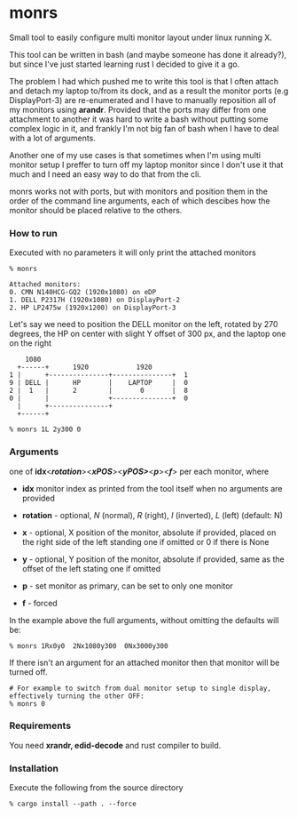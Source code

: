 # monrs
Small tool to easily configure multi monitor layout under linux running X.

This tool can be written in bash (and maybe someone has done it already?), but since I've just started learning rust I decided to give it a go.

The problem I had which pushed me to write this tool is that I often attach and detach my laptop to/from its dock, and as a result the monitor ports (e.g DisplayPort-3) are re-enumerated and I have to manually reposition all of my monitors  using **arandr**. Provided that the ports may differ from one attachment to another it was hard to write a bash without putting some complex logic in it, and frankly I'm not big fan of bash when I have to deal with a lot of arguments. 

Another one of my use cases is that sometimes when I'm using multi monitor setup I preffer to turn off my laptop monitor since I don't use it that much and I need an easy way to do that from the cli.

monrs works not with ports, but with monitors and position them in the order of the command line arguments, each of which descibes how the monitor should be placed relative to the others.

### How to run

Executed with no parameters it will only print the attached monitors
```
% monrs 

Attached monitors:
0. CMN N140HCG-GQ2 (1920x1080) on eDP
1. DELL P2317H (1920x1080) on DisplayPort-2
2. HP LP2475w (1920x1200) on DisplayPort-3
```

Let's say we need to position the DELL monitor on the left, rotated by 270 degrees,
the HP on center with slight Y offset of 300 px, and the laptop one on the right

```
    1080
  +------+      1920            1920
1 |      +---------------+---------------+  1
9 | DELL |      HP       |    LAPTOP     |  0
2 |  1   |      2        |       0       |  8
0 |      |               +---------------+  0
  |      +---------------+
  +------+

% monrs 1L 2y300 0
```


### Arguments

one of **idx**<***rotation***><***xPOS***><***yPOS>***<***p***><***f***> per each monitor, where

* **idx** monitor index as printed from the tool itself when no arguments are provided

* **rotation** - optional, *N* (normal), *R* (right), *I* (inverted), *L* (left) (default: N)

* **x** - optional, X position of the monitor, absolute if provided, placed on the right side of the left standing one if omitted or 0 if there is None

* **y** - optional, Y position of the monitor, absolute if provided, same as the offset of the left stating one if omitted

* **p** - set monitor as primary, can be set to only one monitor

* **f** - forced


In the example above the full arguments, without omitting the defaults will be:
```
% monrs 1Rx0y0  2Nx1080y300  0Nx3000y300
```

If there isn't an argument for an attached monitor then that monitor will be turned off.

```
# For example to switch from dual monitor setup to single display, effectively turning the other OFF:
% monrs 0

```

### Requirements
You need **xrandr, edid-decode** and rust compiler to build.

### Installation
Execute the following from the source directory

```
% cargo install --path . --force
``` 
